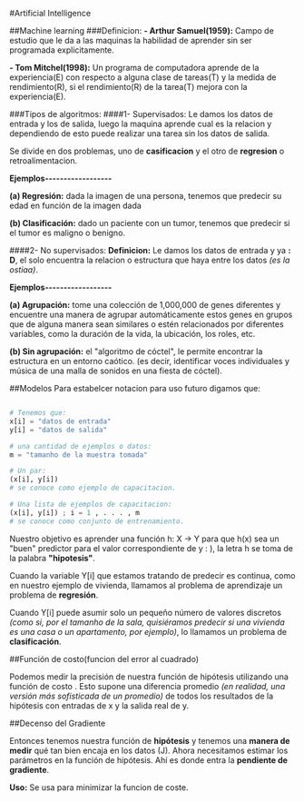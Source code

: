 #Artificial Intelligence

##Machine learning
###Definicion:
**- Arthur Samuel(1959):** Campo de estudio que le da a las maquinas la habilidad de aprender sin ser programada explicitamente.

**- Tom Mitchel(1998):** Un programa de computadora aprende de la experiencia(E) con respecto a alguna clase de tareas(T) y la medida de rendimiento(R), si el rendimiento(R) de la tarea(T) mejora con la experiencia(E). 


###Tipos de algoritmos:
####1- Supervisados:
Le damos los datos de entrada y los de salida, luego la maquina aprende cual es la relacion y dependiendo de esto puede realizar una tarea sin los datos de salida.

Se divide en dos problemas, uno de **casificacion** y el otro de **regresion** o retroalimentacion.

**Ejemplos------------------**

**(a) Regresión:** dada la imagen de una persona, tenemos que predecir su edad en función de la imagen dada

**(b) Clasificación:** dado un paciente con un tumor, tenemos que predecir si el tumor es maligno o benigno.

####2- No supervisados:
**Definicion:** Le damos los datos de entrada y ya **: D**, el solo encuentra la relacion o estructura que haya entre los datos *(es la ostiaa)*.

**Ejemplos------------------**

**(a) Agrupación:** tome una colección de 1,000,000 de genes diferentes y encuentre una manera de agrupar automáticamente estos genes en grupos que de alguna manera sean similares o estén relacionados por diferentes variables, como la duración de la vida, la ubicación, los roles, etc.

**(b) Sin agrupación:** el "algoritmo de cóctel", le permite encontrar la estructura en un entorno caótico. (es decir, identificar voces individuales y música de una malla de sonidos en una fiesta de cóctel).

##Modelos
Para estabelcer notacion para uso futuro digamos que:
```python

# Tenemos que:
x[i] = "datos de entrada"
y[i] = "datos de salida"

# una cantidad de ejemplos o datos: 
m = "tamanho de la muestra tomada"

# Un par:
(x[i], y[i]) 
# se conoce como ejemplo de capacitacion.

# Una lista de ejemplos de capacitacion:
(x[i], y[i]) ; i = 1 , . . . , m 
# se conoce como conjunto de entrenamiento.

```
Nuestro objetivo es aprender una función h: X → Y para que h(x) sea un "buen" predictor para el valor correspondiente de y : ), la letra h se toma de la palabra **"hipotesis"**.

Cuando la variable Y[i] que estamos tratando de predecir es continua, como en nuestro ejemplo de vivienda, llamamos al problema de aprendizaje un problema de **regresión**. 

Cuando Y[i] puede asumir solo un pequeño número de valores discretos *(como si, por el tamanho de la sala, quisiéramos predecir si una vivienda es una casa o un apartamento, por ejemplo)*, lo llamamos un problema de **clasificación**.

##Función de costo(funcion del error al cuadrado)

Podemos medir la precisión de nuestra función de hipótesis utilizando una función de costo . Esto supone una diferencia promedio *(en realidad, una versión más sofisticada de un promedio)* de todos los resultados de la hipótesis con entradas de x y la salida real de y.

##Decenso del Gradiente

Entonces tenemos nuestra función de **hipótesis** y tenemos una **manera de medir** qué tan bien encaja en los datos (J). Ahora necesitamos estimar los parámetros en la función de hipótesis. Ahí es donde entra la **pendiente de gradiente**.

**Uso:** Se usa para minimizar la funcion de coste.


  